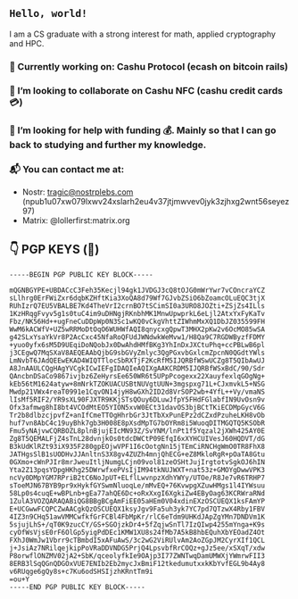 ## `Hello, world!`
I am a CS graduate with a strong interest for math, applied cryptography and HPC.

### 🔭 Currently working on: Cashu Protocol (ecash on bitcoin rails)
### 👯 I’m looking to collaborate on Cashu NFC (cashu credit cards 💳)
### 🤔 I’m looking for help with funding 💰. Mainly so that I can go back to studying and further my knowledge.
### 📬 You can contact me at:
  - Nostr: tragic@nostrplebs.com (npub1u07xw079lxwv24xslarh2eu4v37jtjmwvev0jyk3zjhxg2wnt56seyez97)
  - Matrix: @lollerfirst:matrix.org

## 👇 PGP KEYS (🔐)
```
-----BEGIN PGP PUBLIC KEY BLOCK-----

mQGNBGYPE+UBDACcC3Feh35Kecjl94gk1JVDGJ3cQ8tOJG0mWrYwr7vCOncraYCZ
sLlhrg0ErFWiZxr6dqbKZHftKia3XoQA8d79Wf7GJvbZSiO6bZoamcOLuEQC3tjX
RUhIzrQ7EU5VBALBE7Kd4TheVrI2crnBO7tSCimSI0a3URO8JOZti+ZSjZs4ILls
1KzHRqgFvyv5g1s0tuC4im9uDHNgjRKnbhMK1MnwUpwprkL6eLjl2AtxYxFyKaTv
Fbz/NK56Hd++ugFneCuDDpWp0N3Sc1wKQ0vCkgVhttZIWhmMxXQ1DbJZ035599FH
WwM6kACWfV+UZ5wRRMoDtOqO6WUHWfAQI8qnycxgQpwT3MHX2pKw2v6OcMO85wSA
g42SLxYsaYkVr8P2AcCxc45NfaRoQFUdJWNdwkWeMvw1/H8Qa9C7RGDWByzfFDMY
+yuo0yfx6sM5D9UEqiDoNQobJx0DwAhdHMfBKg3YhInDxJXCtuPhq+ccPBLwB6pl
j3CEgwQ7MqSXaV8AEQEAAbQjbG9sbGVyZmlyc3QgPGxvbGxlcmZpcnN0QGdtYWls
LmNvbT6JAdQEEwEKAD4WIQTTlocSbRXTjF2KcRfM5IJQRBfWSwUCZg8T5QIbAwUJ
A8JnAAULCQgHAgYVCgkICwIEFgIDAQIeAQIXgAAKCRDM5IJQRBfWSxBdC/90/Sdr
QAncbnDSaCo9867ivjbz6ZeHyrsEe650WR6t5UPpPcogexx22XauyfexlqGOgNg+
kEb56tM1624atyw+8mNrkTZOKUACUSBtNUVgtUUN+3mgspxg71L+CJxmvkL5+NSG
Mwdp21VWx4reaT0991e1CqvON14jyH8wGXh2ID2d8VrSOP2wb+4YfL++Vy/vmaNS
lIsMf5RIF2/YR9sXL90FJXTR9KKjSTsQOuy6DLuwJfpY5FHdFGlabfIN9UvOsn9v
Ofx3afmwg8hI8bt4VCOdMtEO5YION5xvW0ECt31davOS3bjBCtTKiECDMpGycV6G
Tr2b8dlbzcjpvfZ+anIfCmeTTOgHhrbGr3JtTbXxPunEPz2dCZxdPzuheLKH8vOb
huf7vn8AbC4c19uyBhk7gb3H008E8pXsdMpTG7bOYRm8i5WuoqDITMGQTQ5KSObR
Fmu5yNAjvwCQRBOZL8plnBjujEIcMN93Z/SvYNM/lnPt1f5Yqzal2jXWh425AY0E
Zg8T5QEMALFjZ4sTnL28dvnjkOs0tdcDWCtP09EfqI6xXYHCUIVesJ60HQDVT/dG
B3kUdKlRZt93iX935F280gpEOjwVPF1I6cOotgNn15jTEmCiRNCHgWmO0TR8FhX8
JATHgsSlB1sUODHvJJAnltnS3X8gv4ZUZh4mnjQhECG+eZ8MkloRgR+pOaTA8Gtu
0GXmo+cWnPJIr8mrJweuItljNumgLCjn09vol81zeOSHtJujIrgtotvSgkOJ6hIN
Yta2Z13pqsYDpgHKhg25DWrwfxePVsIjIM94tkNUJWXT+nat53z+GMOYgDwwVPK3
ncVy0DMpYGM7RPriB2tC6NoJpUT+ELflLwvnpzXdhYWYy/UTOe/R8Je7vR6TRHP7
sToeMJN67BYB9pr9xHykfGYSwmNluoqLe/mMvEQ+76KvwpgXZuwHMgs1l4IYWsuu
58Lp0s4cuqE+wBPLnb+gEa77ahQE6Dc+oRxXxgI6XgkiZw4EByOag63KCRWraRNd
1ZulA3VOZQARAQABiQG8BBgBCgAmFiEE05aHEm0V04xdinEXzOSCUEQX1ksFAmYP
E+UCGwwFCQPCZwAACgkQzOSCUEQX1ksyJgv9Fa5uh3yk7YC7pd7QTzwX4Rby1FBV
4IZ3n9CHq51awVMMCwfkfGrFCBl4FbMpKr/rlC6eTdm9UHKdJApZgYMn7DNDVm1K
5sjujLhS+/qT0K9zucCY/GS+SGOjzkDr4+5fZqjwSnTl7IzQIwp4255mYnga+K9s
cyOfWsVjsE0rF6OlGp5yigPdDEc1KMW1XU8s24fMb7A5kB8hbEQuhXbYEOadZ4Ot
FXhJ0WmJw1Vbrr9cTBmbdI5xAFuAwS/3c2wG2ViRUlvAm2AoZGpJM2CyrXIf1QCL
j+JsiAz7NRilqejkipPoVRaDDVNDG5PrjQ4LpsvbfRrCOQz+gJz5ee/xSXqT/xdw
P8orwflONZMV02jA2+SbK/qceolyfkIe9OAjp3I77ZWNTwqDamUMWXjYWmrwFII3
8ERB3lSqQGnQDGOxVUE7ENIb2Eb2mycJxBmiF12tkedumutxxkKbYvfEGL9b4Ay8
v6RUqge6gQy8s+c7Ku6odSHSIjzhKRntTm9i
=ou+Y
-----END PGP PUBLIC KEY BLOCK-----
```
